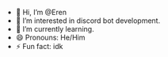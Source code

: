 - 👋 Hi, I’m @Eren
- 👀 I’m interested in discord bot development.
- 🌱 I’m currently learning.
- 😄 Pronouns: He/Him
- ⚡ Fun fact: idk

<!---
Eren1O/Eren1O is a ✨ special ✨ repository because its `README.md` (this file) appears on your GitHub profile.
You can click the Preview link to take a look at your changes.
--->
